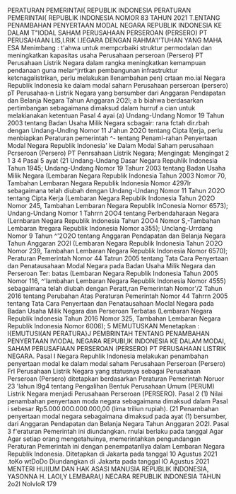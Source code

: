  PERATURAN PEMERINTAI{ REPUBLIK INDONESIA PERATURAN PEMERINTAI{ REPUBLIK INDONESIA NOMOR 83 TAHUN 2021 T.ENTANG PENAMBAHAN PENYERTAAN MODAL NEGARA REPUBLIK INDONESIA KE DALAM T"IODAL SAHAM PERUSAHAAN PERSEROAN (PERSERO) PT PERUSAHAAN LIS,I.RIK I.IEGARA DENGAN RAHMA'I'TUHAN YANG MAHA ESA
Menimbang :
 t'ahwa untuk mempcrbaiki struktur permodalan dan meningkatkan kapasitas usaha Perusahaan perseroan (Persero) PT Perusahaan Listrik Negara dalam rangka meningkatkan kemampuan pendanaan guna melar^jrrtkan pembangunan infrastruktur ketcnagalistrikan, perlu melakukan llenambahan pen) crtaan mo.ial Negara Republik Indonesia ke dalam modal saharn Perusahaan perseroan (persero) pT Perusahaa-n Listrik Negara yang bersumber dari Anggaran Pendapatan dan Belanja Negara Tahun Anggaran 2O2l; a b biahwa berdasarkan pertimbangan sebagaimana dimaksud dalam hurruf a cian untuk melakianakan ketentuan Pasal 4 ayai (a) Undang-Undang Nomor 19 Tahun 2003 tentang Badan Usaha Milik Negara scbagair: rana fctah dir.rbah dengan Undang-Undlng Nomor 11 J'ahun 2O2O tentang Cipta I(erja, perlu menbiapkan Peraturan pemerintah ^- tentang Penaml-rahan Penyertaan Modal Negara Republik Indonesia' ke Dalam Modal Saham perusahaan Pcrseroan (Persero) PT Penrsahaan Listrik Negara;
Mengingat:
 Mengingat 2 1 3 4 Pasal 5 ayat (21 Undang-Undang Dasar Negara Repuhlik Indonesia Tahun 1945; Undang-Undang Nomor 19 Tahurr 2003 tentang Badan Usaha Milik Negara (Lembaran Negara Republik Indonesia Tahun 2003 Nomor 70, Tambahan Lembaran Negara Republik Indonesia Nomor 4297lr sebagaimana telah diubah dengan Undang-Undang Nomor 11 Tahun 2O2O tentang Cipta Kerja (Lembaran Negara Republik Indonesia Tahun 2O2O Nomor 245, Tambahan Lembaran Negara Republik InConesia Nomor 6573); Undang-Undang Nomor 1 Tahrrn 2OO4 tentang Perbendaharaan Negara (Lernbaran Negara Republik Indonesia Tahun 2OO4 Nomor S,-Tambahan Lembaran ltregara Republik Indonesia Nomor a355); Unclang-Urrdang Nomor 9 Tahun ^'2O2O tentang Anggaran Pendapatan dan Belanja Negara Tahun Anggaran 2O2l (Lembaran Negara Republik Indonesia Tahun 2O2O Nomor 239, Tambahan Lembaran Negara Republik Indonesia Nomor 6570); Peraturan Pemerintah Nomor 44 Tatrun 2005 tentang Tata Cara Penyertaan dan Penatausahaan Modal Negara pada Badan Usaha Milik Negara dan Perseroan Ter: batas (Lembaran Negara Republik Indonesia Tahun 2005 Nomor 116, ^'lambahan Lembaran Negara Republik Indonesia Nomor 4555) sebagaimana telah diubah dengan Peratt,ran Pemerintah Nomor'/2 Tahun 2016 tentang Perubahan Atas Peraturan Pemerintah Nomor 44 Tahrrn 2005 tentang Tata Cara Penyertaan dan Penatausahaan Moclal Negara pada Badan Usaha Milik Negara dan Perseroan Terbatas (Lembaran Negara Republik Indonesia Tahun 2016 Nomor 325, Tambahan Lembaran Negara Republik Indonesia Nomor 6006); 5 MEMUTUSKAN Menetapkan : I\{EMUTUSI(AN PERATURA}J PEMBRINTAH TENTANG PENAMBAHAN PENYERTAAN IVIODAL NEGARA REPUBI,IK INDONESIA KE DALAM MODAI, SAHAM PERUSAFIAAN PERSEROAN (PERSERO) PT PERUSAHAAN LISTRIK NEGARA.
Pasal I
Negara Repuhlik Indonesia melakukan penambahan penyertaan modal ke dalam modal saham Perusahaan Perseroan (Persero) FrI Perusahaan Listrik Negara yang statusnya sebagai Perusahaan Perseroan (Persero) ditetapkan berdasarkan Peraturan Pemerintah Noruor 23 'lahun l9g4 tentang Pengalihan Bentuk Perusahaan Umum (PERUM) Listrik Negara menjadi Perusahaan Perseroan (PERSERO). Pasal 2 (1) Nilai penambahan penyertaan moda negara sebagaimana dimaksud dalam Pasal i sebesar Rp5.000.00O.000.000,00 (lima triliun rupiah). (21 Penarnbahan penyertaan modal negara sebagaimana dimaksud pada ayat (1) bersumber, dari Anggaran Pendapatan dan Belanja Negara Tahun Anggaran 2O2I.
Pasal 3
f'eraturan Pemerintah ini diundangkan. rnulai berlaku pada tanggal Agar
Agar setiap orang mengetahuinya, memerintahkan pengundangan Peraturan Pemerintah ini dengan penempatanllya dalam Lembaran Negara Republik Indonesia. Ditetapkan di Jakarta pada tanggal 10 Agustus 2021 .toKo wtDoDo Diundangkan di .Jakarta pada tanggal lO Agustus 2021 MENTERI HUI(UM DAN HAK ASASI MANUSIA REPUBLIK INDONESIA, YASONNA H. LAOI,Y LEMBARAI,I NECARA REPUBLIK INDONESIA TAHUN 2o2I NoIvIoR 179